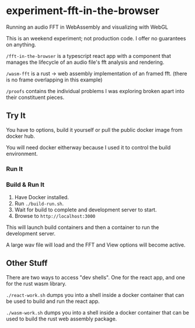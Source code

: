# experiment-fft-in-the-browser

Running an audio FFT in WebAssembly and visualizing with WebGL

This is an weekend experiment; not production code. I offer no guarantees on anything.

`/fft-in-the-browser` is a typescript react app with a component that manages the lifecycle of an audio file's fft analysis and rendering.

`/wasm-fft` is a rust -> web assembly implementation of an framed fft. (there is no frame overlapping in this example)

`/proofs` contains the individual problems I was exploring broken apart into their constituent pieces.

## Try It

You have to options, build it yourself or pull the public docker image from docker hub.

You will need docker eitherway because I used it to control the build environment.

### Run It

### Build & Run It

1. Have Docker installed.
2. Run `./build-run.sh`.
3. Wait for build to complete and development server to start.
4. Browse to `http://localhost:3000`

This will launch build containers and then a container to run the development server.

A large wav file will load and the FFT and View options will become active.

## Other Stuff

There are two ways to access "dev shells". One for the react app, and one for the rust wasm library.

`./react-work.sh` dumps you into a shell inside a docker container that can be used to build and run the react app.

`./wasm-work.sh` dumps you into a shell inside a docker container that can be used to build the rust web assembly package.
